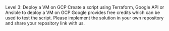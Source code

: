 Level 3: Deploy a VM on GCP
Create a script using Terraform, Google API or Ansible to deploy a VM on GCP
Google provides free credits which can be used to test the script.
Please implement the solution in your own repository and share your repository link with us.
